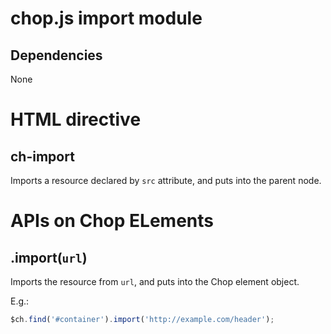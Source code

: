 chop.js import module
=====================

Dependencies
------------

None

HTML directive
==============

ch-import
----------

Imports a resource declared by `src` attribute, and puts into the parent node.

APIs on Chop ELements
=====================

.import(`url`)
--------------

Imports the resource from `url`, and puts into the Chop element object.

E.g.:

~~~javascript
$ch.find('#container').import('http://example.com/header');
~~~


